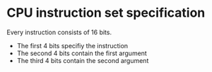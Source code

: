 # CPU instruction set specification

Every instruction consists of 16 bits.

- The first 4 bits specifiy the instruction
- The second 4 bits contain the first argument
- The third 4 bits contain the second argument
